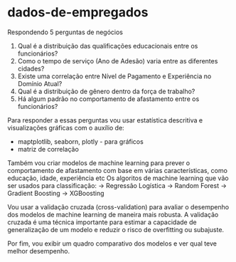 # dados-de-empregados

Respondendo 5 perguntas de negócios 

1. Qual é a distribuição das qualificações educacionais entre os funcionários?
2. Como o tempo de serviço (Ano de Adesão) varia entre as diferentes cidades?
3. Existe uma correlação entre Nível de Pagamento e Experiência no Domínio Atual?
4. Qual é a distribuição de gênero dentro da força de trabalho?
5. Há algum padrão no comportamento de afastamento entre os funcionários?

Para responder a essas perguntas vou usar estatística descritiva e visualizações gráficas com o auxílio de:
* maptplotlib, seaborn, plotly - para gráficos
* matriz de correlação

Também vou criar modelos de machine learning para prever o comportamento de afastamento com base em várias características, como educação, idade, experiência etc
Os algoritos de machine learning que vão ser usados para classificação:
-> Regressão Logística
-> Random Forest
-> Gradient Boosting
-> XGBoosting

Vou usar a validação cruzada (cross-validation) para avaliar o desempenho dos modelos de machine learning de maneira mais robusta. A validação cruzada é uma técnica importante
para estimar a capacidade de generalização de um modelo e reduzir o risco de overfitting ou subajuste.

Por fim, vou exibir um quadro comparativo dos modelos e ver qual teve melhor desempenho.
